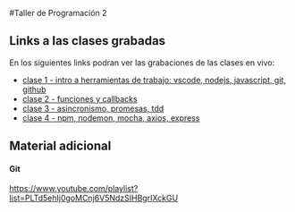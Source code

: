 #Taller de Programación 2
## Links a las clases grabadas
En los siguientes links podran ver las grabaciones de las clases en vivo:
- [clase 1 - intro a herramientas de trabajo: vscode, nodejs, javascript, git, github](https://drive.google.com/file/d/1gMuhbGxkqaG_Z76oS4ZuJCn4WmKS_cEZ/view)
- [clase 2 - funciones y callbacks](https://drive.google.com/file/d/1-j3cleYR-s8AiHm2nBceTfEJ_OATg1YG/view)
- [clase 3 - asincronismo, promesas, tdd](https://drive.google.com/drive/folders/1jW2nvlgX-q0aTbWYrmfWuruUbXt7Rf_D)
- [clase 4 - npm, nodemon, mocha, axios, express](https://drive.google.com/drive/folders/1VPH2gOmkgcs7jMuKQbGxt6AzGY5ogHsB)

## Material adicional
#### Git
https://www.youtube.com/playlist?list=PLTd5ehIj0goMCnj6V5NdzSIHBgrIXckGU
